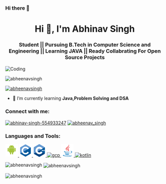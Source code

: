 ### Hi there 👋

<h1 align="center">Hi 👋, I'm Abhinav Singh</h1>
<h3 align="center">Student || Pursuing B.Tech in Computer Science and Engineering || Learning JAVA || Ready Collabrating For Open Source Projects</h3>
<img align="center" alt="Coding" widht="50" src="https://cdn.dribbble.com/users/330915/screenshots/3587000/10_coding_dribbble.gif">


<p align="left"> <img src="https://komarev.com/ghpvc/?username=abheenavsingh&label=Profile%20views&color=0e75b6&style=flat" alt="abheenavsingh" /> </p>

<p align="left"> <a href="https://github.com/ryo-ma/github-profile-trophy"><img src="https://github-profile-trophy.vercel.app/?username=abheenavsingh" alt="abheenavsingh" /></a> </p>

- 🌱 I’m currently learning **Java,Problem Solving and DSA**

<h3 align="left">Connect with me:</h3>
<p align="left">
<a href="https://linkedin.com/in/abhinav-singh-554933247" target="blank"><img align="center" src="https://raw.githubusercontent.com/rahuldkjain/github-profile-readme-generator/master/src/images/icons/Social/linked-in-alt.svg" alt="abhinav-singh-554933247" height="30" width="40" /></a>
<a href="https://instagram.com/abheenav_singh" target="blank"><img align="center" src="https://raw.githubusercontent.com/rahuldkjain/github-profile-readme-generator/master/src/images/icons/Social/instagram.svg" alt="abheenav_singh" height="30" width="40" /></a>
</p>

<h3 align="left">Languages and Tools:</h3>

<p align="left"> <a href="https://developer.android.com" target="_blank" rel="noreferrer"> <img src="https://raw.githubusercontent.com/devicons/devicon/master/icons/android/android-original-wordmark.svg" alt="android" width="40" height="40"/> </a> <a href="https://www.cprogramming.com/" target="_blank" rel="noreferrer"> <img src="https://raw.githubusercontent.com/devicons/devicon/master/icons/c/c-original.svg" alt="c" width="40" height="40"/> </a> <a href="https://www.w3schools.com/cpp/" target="_blank" rel="noreferrer"> <img src="https://raw.githubusercontent.com/devicons/devicon/master/icons/cplusplus/cplusplus-original.svg" alt="cplusplus" width="40" height="40"/> </a> <a href="https://cloud.google.com" target="_blank" rel="noreferrer"> <img src="https://www.vectorlogo.zone/logos/google_cloud/google_cloud-icon.svg" alt="gcp" width="40" height="40"/> </a> <a href="https://www.java.com" target="_blank" rel="noreferrer"> <img src="https://raw.githubusercontent.com/devicons/devicon/master/icons/java/java-original.svg" alt="java" width="40" height="40"/> </a> <a href="https://kotlinlang.org" target="_blank" rel="noreferrer"> <img src="https://www.vectorlogo.zone/logos/kotlinlang/kotlinlang-icon.svg" alt="kotlin" width="40" height="40"/> </a> </p>

<p><img align="left" src="https://github-readme-stats.vercel.app/api/top-langs?username=abheenavsingh&show_icons=true&locale=en&layout=compact" alt="abheenavsingh" /></p>

<p>&nbsp;<img align="center" src="https://github-readme-stats.vercel.app/api?username=abheenavsingh&show_icons=true&locale=en" alt="abheenavsingh" /></p>

<p><img align="center" src="https://github-readme-streak-stats.herokuapp.com/?user=abheenavsingh&" alt="abheenavsingh" /></p>
